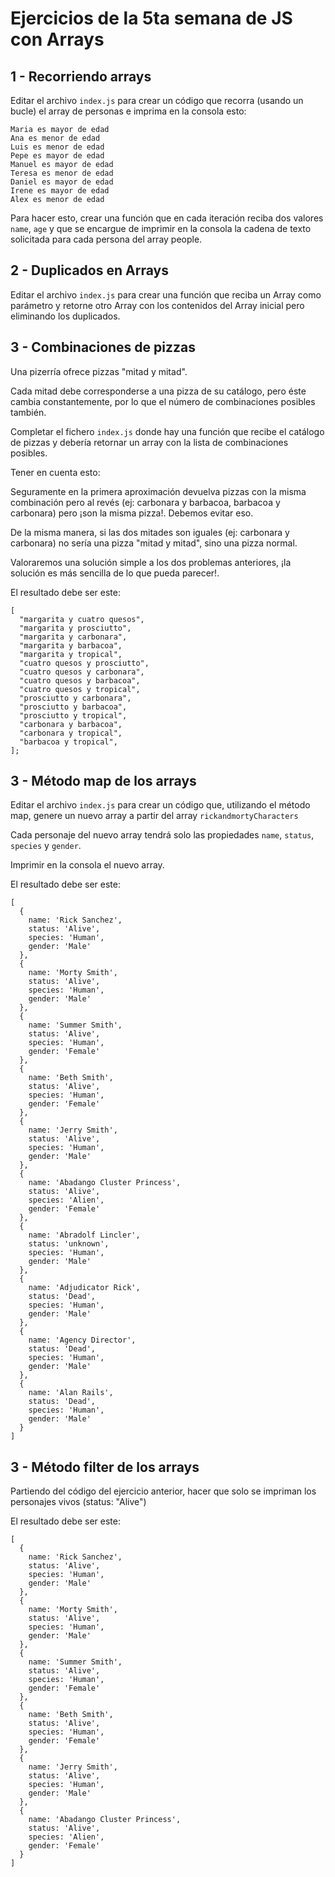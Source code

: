# Ejercicios de la 5ta semana de JS con Arrays

## 1 - Recorriendo arrays
Editar el archivo `index.js` para crear un código que recorra (usando un bucle) el array de personas e imprima en la consola esto:
```
Maria es mayor de edad
Ana es menor de edad
Luis es menor de edad
Pepe es mayor de edad
Manuel es mayor de edad
Teresa es menor de edad
Daniel es mayor de edad
Irene es mayor de edad
Alex es menor de edad
```
Para hacer esto, crear una función que en cada iteración reciba dos valores `name`, `age` y que se encargue de imprimir en la consola la cadena de texto solicitada para cada persona del array people.

## 2 - Duplicados en Arrays
Editar el archivo `index.js` para crear una función que reciba un Array como parámetro y retorne otro Array con los contenidos del Array inicial pero eliminando los duplicados.

## 3 - Combinaciones de pizzas
Una pizerría ofrece pizzas "mitad y mitad".

Cada mitad debe corresponderse a una pizza de su catálogo, pero éste cambia constantemente, por lo que el número de combinaciones posibles también.

Completar el fichero `index.js` donde hay una función que recibe el catálogo de pizzas y debería retornar un array con la lista de combinaciones posibles.

Tener en cuenta esto:

Seguramente en la primera aproximación devuelva pizzas con la misma combinación pero al revés (ej: carbonara y barbacoa, barbacoa y carbonara) pero ¡son la misma pizza!. Debemos evitar eso.

De la misma manera, si las dos mitades son iguales (ej: carbonara y carbonara) no sería una pizza "mitad y mitad", sino una pizza normal.

Valoraremos una solución simple a los dos problemas anteriores, ¡la solución es más sencilla de lo que pueda parecer!.

El resultado debe ser este:
```
[
  "margarita y cuatro quesos",
  "margarita y prosciutto",
  "margarita y carbonara",
  "margarita y barbacoa",
  "margarita y tropical",
  "cuatro quesos y prosciutto",
  "cuatro quesos y carbonara",
  "cuatro quesos y barbacoa",
  "cuatro quesos y tropical",
  "prosciutto y carbonara",
  "prosciutto y barbacoa",
  "prosciutto y tropical",
  "carbonara y barbacoa",
  "carbonara y tropical",
  "barbacoa y tropical",
];
```
## 3 - Método map de los arrays
Editar el archivo `index.js` para crear un código que, utilizando el método map, genere un nuevo array a partir del array `rickandmortyCharacters`

Cada personaje del nuevo array tendrá solo las propiedades `name`, `status`, `species` y `gender`.

Imprimir en la consola el nuevo array.

El resultado debe ser este:
```
[
  {
    name: 'Rick Sanchez',
    status: 'Alive',
    species: 'Human',
    gender: 'Male'
  },
  {
    name: 'Morty Smith',
    status: 'Alive',
    species: 'Human',
    gender: 'Male'
  },
  {
    name: 'Summer Smith',
    status: 'Alive',
    species: 'Human',
    gender: 'Female'
  },
  {
    name: 'Beth Smith',
    status: 'Alive',
    species: 'Human',
    gender: 'Female'
  },
  {
    name: 'Jerry Smith',
    status: 'Alive',
    species: 'Human',
    gender: 'Male'
  },
  {
    name: 'Abadango Cluster Princess',
    status: 'Alive',
    species: 'Alien',
    gender: 'Female'
  },
  {
    name: 'Abradolf Lincler',
    status: 'unknown',
    species: 'Human',
    gender: 'Male'
  },
  {
    name: 'Adjudicator Rick',
    status: 'Dead',
    species: 'Human',
    gender: 'Male'
  },
  {
    name: 'Agency Director',
    status: 'Dead',
    species: 'Human',
    gender: 'Male'
  },
  {
    name: 'Alan Rails',
    status: 'Dead',
    species: 'Human',
    gender: 'Male'
  }
]
```
## 3 - Método filter de los arrays
Partiendo del código del ejercicio anterior, hacer que solo se impriman los personajes vivos (status: "Alive")

El resultado debe ser este:
```
[
  {
    name: 'Rick Sanchez',
    status: 'Alive',
    species: 'Human',
    gender: 'Male'
  },
  {
    name: 'Morty Smith',
    status: 'Alive',
    species: 'Human',
    gender: 'Male'
  },
  {
    name: 'Summer Smith',
    status: 'Alive',
    species: 'Human',
    gender: 'Female'
  },
  {
    name: 'Beth Smith',
    status: 'Alive',
    species: 'Human',
    gender: 'Female'
  },
  {
    name: 'Jerry Smith',
    status: 'Alive',
    species: 'Human',
    gender: 'Male'
  },
  {
    name: 'Abadango Cluster Princess',
    status: 'Alive',
    species: 'Alien',
    gender: 'Female'
  }
]
```
